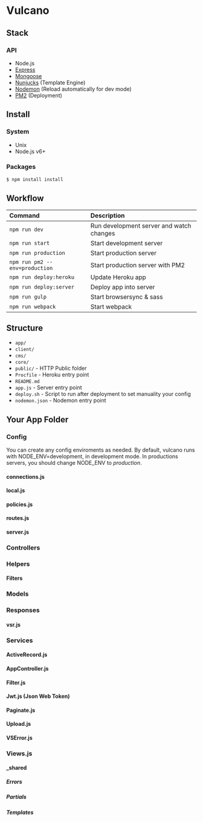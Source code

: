 # Vulcano

## Stack

### API

- Node.js
- [Express](http://expressjs.com)
- [Mongoose](http://mongoosejs.com/)
- [Nunjucks](http://mozilla.github.io/nunjucks/) (Template Engine)
- [Nodemon](http://nodemon.io/) (Reload automatically for dev mode)
- [PM2](http://pm2.keymetrics.io/) (Deployment)

## Install

### System

- Unix
- Node.js v6+

### Packages

```bash
$ npm install install
```

## Workflow

| Command									| Description                               |
| :----------------------------------------	| :---------------------------------------- |
| `npm run dev`								| Run development server and watch changes	|
| `npm run start`							| Start development server                  |
| `npm run production`						| Start production server                   |
| `npm run pm2 --env=production`            | Start production server with PM2          |
| `npm run deploy:heroku`                   | Update Heroku app                         |
| `npm run deploy:server`                   | Deploy app into server                    |
| `npm run gulp`                            | Start browsersync & sass                  |
| `npm run webpack`                         | Start webpack                             |


## Structure

- `app/`
- `client/`
- `cms/`
- `core/`
- `public/` - HTTP Public folder
- `Procfile` - Heroku entry point
- `README.md`
- `app.js` - Server entry point
- `deploy.sh` - Script to run after deployment to set manuality your config
- `nodemon.json` - Nodemon entry point


## Your App Folder

### Config
You can create any config enviroments as needed. By default, vulcano runs with NODE_ENV=development, in development mode. In productions servers, you should change NODE_ENV to _production_.

#### connections.js

#### local.js

#### policies.js

#### routes.js

#### server.js

### Controllers

### Helpers

#### Filters

### Models

### Responses

#### vsr.js

### Services

#### ActiveRecord.js

#### AppController.js

#### Filter.js

#### Jwt.js (Json Web Token)

#### Paginate.js

#### Upload.js

#### VSError.js

### Views.js

#### _shared

##### Errors

##### Partials

##### Templates

